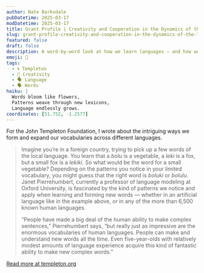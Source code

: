 ```yaml
---
author: Nate Barksdale
pubDatetime: 2025-03-17
modDatetime: 2025-03-17
title: Grant Profile | Creativity and Cooperation in the Dynamics of the Lexicon: from Lexis to Logos
slug: grant-profile-creativity-and-cooperation-in-the-dynamics-of-the-lexicon-from-lexis-to-logos
featured: false
draft: false
description: A word-by-word look at how we learn languages — and how we may change them in the process
emoji: 🧠
tags:
  - 🌀 Templeton
  - 🎨 Creativity
  - 🗣️ Language
  - 🗣️ Words
haiku: |
  Words bloom like flowers,  
  Patterns weave through new lexicons,  
  Language endlessly grows.
coordinates: [51.752, -1.2577]
---
```


For the John Templeton Foundation, I wrote about the intriguing ways we form and expand our vocabularies across different languages.

> Imagine you’re in a foreign country, trying to pick up a few words of the local language. You learn that a *bolu* is a vegetable, a *leki* is a fox, but a small fox is a *lekiki*. So what would be the word for a small vegetable? Depending on the patterns you notice in your limited vocabulary, you might guess that the right word is *boluki* or *bolulu.* Janet Pierrehumbert, currently a professor of language modeling at Oxford University, is fascinated by the kind of patterns we notice and apply when learning and forming new words — whether in an artificial language like in the example above, or in any of the more than 6,500 known human languages.
>
> “People have made a big deal of the human ability to make complex sentences,” Pierrehumbert says, “but really just as impressive are the enormous vocabularies of human languages. People can make and understand new words all the time. Even five-year-olds with relatively modest amounts of language experience acquire this kind of fantastic ability to make new complex words.”

[Read more at templeton.org](https://www.templeton.org/grant/creativity-and-cooperation-in-the-dynamics-of-the-lexicon-from-lexis-to-logos)
